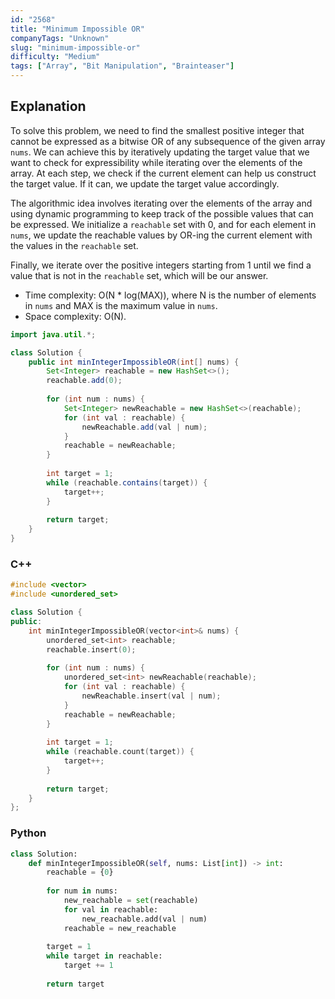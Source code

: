 ```yaml
---
id: "2568"
title: "Minimum Impossible OR"
companyTags: "Unknown"
slug: "minimum-impossible-or"
difficulty: "Medium"
tags: ["Array", "Bit Manipulation", "Brainteaser"]
---
```


## Explanation
To solve this problem, we need to find the smallest positive integer that cannot be expressed as a bitwise OR of any subsequence of the given array `nums`. We can achieve this by iteratively updating the target value that we want to check for expressibility while iterating over the elements of the array. At each step, we check if the current element can help us construct the target value. If it can, we update the target value accordingly.

The algorithmic idea involves iterating over the elements of the array and using dynamic programming to keep track of the possible values that can be expressed. We initialize a `reachable` set with 0, and for each element in `nums`, we update the reachable values by OR-ing the current element with the values in the `reachable` set.

Finally, we iterate over the positive integers starting from 1 until we find a value that is not in the `reachable` set, which will be our answer.

- Time complexity: O(N * log(MAX)), where N is the number of elements in `nums` and MAX is the maximum value in `nums`.
- Space complexity: O(N).
```java
import java.util.*;

class Solution {
    public int minIntegerImpossibleOR(int[] nums) {
        Set<Integer> reachable = new HashSet<>();
        reachable.add(0);
        
        for (int num : nums) {
            Set<Integer> newReachable = new HashSet<>(reachable);
            for (int val : reachable) {
                newReachable.add(val | num);
            }
            reachable = newReachable;
        }
        
        int target = 1;
        while (reachable.contains(target)) {
            target++;
        }
        
        return target;
    }
}
```

### C++
```cpp
#include <vector>
#include <unordered_set>

class Solution {
public:
    int minIntegerImpossibleOR(vector<int>& nums) {
        unordered_set<int> reachable;
        reachable.insert(0);
        
        for (int num : nums) {
            unordered_set<int> newReachable(reachable);
            for (int val : reachable) {
                newReachable.insert(val | num);
            }
            reachable = newReachable;
        }
        
        int target = 1;
        while (reachable.count(target)) {
            target++;
        }
        
        return target;
    }
};
```

### Python
```python
class Solution:
    def minIntegerImpossibleOR(self, nums: List[int]) -> int:
        reachable = {0}
        
        for num in nums:
            new_reachable = set(reachable)
            for val in reachable:
                new_reachable.add(val | num)
            reachable = new_reachable
        
        target = 1
        while target in reachable:
            target += 1
        
        return target
```